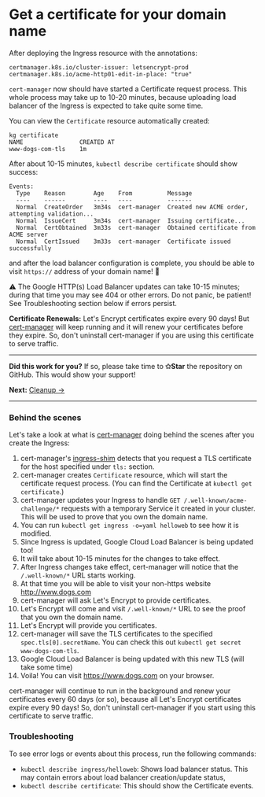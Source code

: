 <!--
Copyright 2018 Google Inc.

Licensed under the Apache License, Version 2.0 (the "License");
you may not use this file except in compliance with the License.
You may obtain a copy of the License at

    https://www.apache.org/licenses/LICENSE-2.0

Unless required by applicable law or agreed to in writing, software
distributed under the License is distributed on an "AS IS" BASIS,
WITHOUT WARRANTIES OR CONDITIONS OF ANY KIND, either express or implied.
See the License for the specific language governing permissions and
limitations under the License.
-->

# Get a certificate for your domain name

After deploying the Ingress resource with the annotations:

    certmanager.k8s.io/cluster-issuer: letsencrypt-prod
    certmanager.k8s.io/acme-http01-edit-in-place: "true"

`cert-manager` now should have started a Certificate request process. This whole
process may take up to 10-20 minutes, because uploading load balancer of the
Ingress is expected to take quite some time.

You can view the `Certificate` resource automatically created:

```
kg certificate
NAME                CREATED AT
www-dogs-com-tls    1m
```

After about 10-15 minutes, `kubectl describe certificate`  should show success:

```
Events:
  Type    Reason        Age    From          Message
  ----    ------        ----   ----          -------
  Normal  CreateOrder   3m34s  cert-manager  Created new ACME order, attempting validation...
  Normal  IssueCert     3m34s  cert-manager  Issuing certificate...
  Normal  CertObtained  3m33s  cert-manager  Obtained certificate from ACME server
  Normal  CertIssued    3m33s  cert-manager  Certificate issued successfully
```

and after the load balancer configuration is complete, you should be able to
visit `https://` address of your domain name! 🎉

:warning: The Google HTTP(s) Load Balancer updates can take 10-15 minutes;
during that time you may see 404 or other errors. Do not panic, be patient!
See Troubleshooting section below if errors persist.

**Certificate Renewals:** Let's Encrypt certificates expire every 90 days! But
[cert-manager] will keep running and it will renew your certificates before they
expire. So, don't uninstall cert-manager if you are using this certificate to
serve traffic.

-----

**Did this work for you?** If so, please take time to **✩Star** the repository on
GitHub. This would show your support!

**Next:** [Cleanup &rarr;](99-cleanup.md)

-----

### Behind the scenes

Let's take a look at what is [cert-manager] doing behind the scenes after you
create the Ingress:

1. cert-manager's
   [ingress-shim](https://cert-manager.readthedocs.io/en/latest/reference/ingress-shim.html)
   detects that you request a TLS certificate for the host specified under
   `tls:` section.
2. cert-manager creates `Certificate` resource, which will start the certificate
   request process. (You can find the Certificate at `kubectl get certificate`.)
3. cert-manager updates your Ingress to handle `GET
   /.well-known/acme-challenge/*` requests with a temporary Service it created
   in your cluster. This will be used to prove that you own the domain name.
4. You can run `kubectl get ingress -o=yaml helloweb` to see how it is modified.
5. Since Ingress is updated, Google Cloud Load Balancer is being updated too!
6. It will take about 10-15 minutes for the changes to take effect.
7. After Ingress changes take effect, cert-manager will notice that the
   `/.well-known/*` URL starts working.
8. At that time you will be able to visit your non-https website http://www.dogs.com
9. cert-manager will ask Let's Encrypt to provide certificates.
10. Let's Encrypt will come and visit `/.well-known/*` URL to see the proof that
   you own the domain name.
11. Let's Encrypt will provide you certificates.
12. cert-manager will save the TLS certificates to the specified
    `spec.tls[0].secretName`. You can check this out `kubectl get secret
    www-dogs-com-tls`.
13. Google Cloud Load Balancer is being updated with this new TLS (will take some time)
14. Voila! You can visit https://www.dogs.com on your browser.


cert-manager will continue to run in the background and renew your certificates
every 60 days (or so), because all Let's Encrypt certificates expire every 90
days! So, don't uninstall cert-manager if you start using this certificate to
serve traffic.


### Troubleshooting

To see error logs or events about this process, run the following commands:

- `kubectl describe ingress/helloweb`: Shows load balancer status. This may
  contain errors about load balancer creation/update status,
- `kubectl describe certificate`: This should show the Certificate events.

[cert-manager]: https://github.com/jetstack/cert-manager
